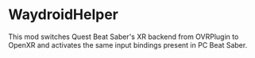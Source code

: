 WaydroidHelper
==============
This mod switches Quest Beat Saber's XR backend from OVRPlugin to OpenXR and activates the same input bindings present in PC Beat Saber.
